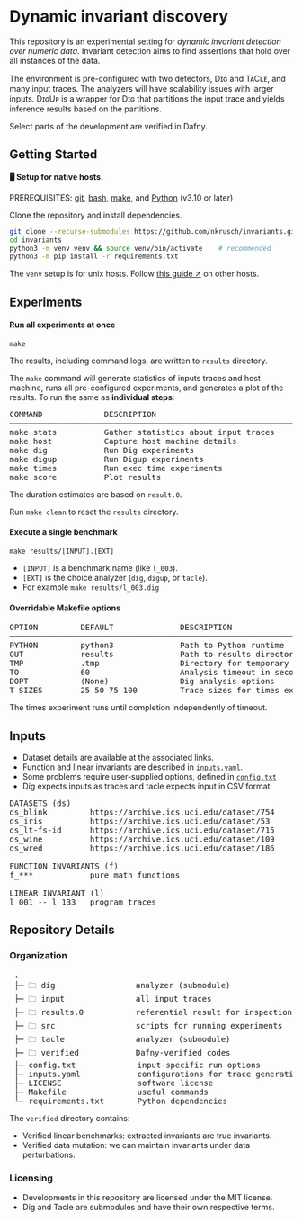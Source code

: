 # Dynamic invariant discovery

This repository is an experimental setting for _dynamic invariant detection over numeric data_.
Invariant detection aims to find assertions that hold over all instances of the data.

The environment is pre-configured with two detectors, Dɪɢ and TᴀCʟᴇ, and many input traces.
The analyzers will have scalability issues with larger inputs. 
DɪɢUᴘ is a wrapper for Dɪɢ that partitions the input trace and yields inference results based on the partitions.

Select parts of the development are verified in Dafny.


## Getting Started

**🖥️ Setup for native hosts.** 

PREREQUISITES:
[git](https://git-scm.com/downloads), 
[bash](https://www.gnu.org/software/bash/),
[make](https://www.gnu.org/software/make/), and
[Python](https://www.python.org/downloads/) (v3.10 or later)

Clone the repository and install dependencies.
```bash
git clone --recurse-submodules https://github.com/nkrusch/invariants.git
cd invariants
python3 -m venv venv && source venv/bin/activate    # recommended
python3 -m pip install -r requirements.txt
```

The `venv` setup is for unix hosts. 
Follow [this guide &nearr;](https://docs.python.org/3/library/venv.html#creating-virtual-environments) on other hosts.


## Experiments

#### Run all experiments at once

    make

The results, including command logs, are written to `results` directory.

The `make` command will generate statistics of inputs traces and host machine,
runs all pre-configured experiments, and generates a plot of the results.
To run the same as **individual steps**:

<pre>
COMMAND             DESCRIPTION                                 DURATION
────────────────────────────────────────────────────────────────────────
make stats          Gather statistics about input traces         < 1 min
make host           Capture host machine details                 < 1 min
make dig            Run Dig experiments                          ~30 min
make digup          Run Digup experiments                         ~5 min
make times          Run exec time experiments                    ~30 min
make score          Plot results                                 < 1 min
</pre>

The duration estimates are based on `result.0`.

Run `make clean` to reset the `results` directory.    


#### Execute a single benchmark

    make results/[INPUT].[EXT]

* `[INPUT]` is a benchmark name (like `l_003`).
* `[EXT]` is the choice analyzer (`dig`, `digup`, or `tacle`). 
* For example `make results/l_003.dig`

#### Overridable Makefile options

<pre>
OPTION         DEFAULT              DESCRIPTION     
────────────────────────────────────────────────────────────────────────
PYTHON         python3              Path to Python runtime
OUT            results              Path to results directory
TMP            .tmp                 Directory for temporary files 
TO             60                   Analysis timeout in seconds
DOPT           (None)               Dig analysis options
T_SIZES        25 50 75 100         Trace sizes for times experiment
</pre>

The times experiment runs until completion independently of timeout.


## Inputs

* Dataset details are available at the associated links.
* Function and linear invariants are described in [`inputs.yaml`](../inputs.yaml).
* Some problems require user-supplied options, defined in [`config.txt`](../config.txt)
* Dig expects inputs as traces and tacle expects input in CSV format

<pre>
DATASETS (ds)                                                              
ds_blink         https://archive.ics.uci.edu/dataset/754
ds_iris          https://archive.ics.uci.edu/dataset/53
ds_lt-fs-id      https://archive.ics.uci.edu/dataset/715
ds_wine          https://archive.ics.uci.edu/dataset/109
ds_wred          https://archive.ics.uci.edu/dataset/186

FUNCTION INVARIANTS (f)   
f_***            pure math functions 

LINEAR INVARIANT (l)
l_001 -- l_133   program traces
</pre>


## Repository Details

### Organization

<pre>
 .
 ├─ 🗀 dig                 analyzer (submodule)
 ├─ 🗀 input               all input traces 
 ├─ 🗀 results.0           referential result for inspection
 ├─ 🗀 src                 scripts for running experiments
 ├─ 🗀 tacle               analyzer (submodule) 
 ├─ 🗀 verified            Dafny-verified codes
 ├─ config.txt             input-specific run options
 ├─ inputs.yaml            configurations for trace generation
 ├─ LICENSE                software license
 ├─ Makefile               useful commands
 └─ requirements.txt       Python dependencies
</pre>

The `verified` directory contains:
* Verified linear benchmarks: extracted invariants are true invariants.
* Verified data mutation: we can maintain invariants under data perturbations.

### Licensing

* Developments in this repository are licensed under the MIT license.
* Dig and Tacle are submodules and have their own respective terms.

